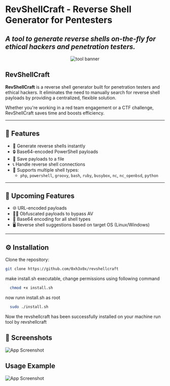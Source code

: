 # RevShellCraft - Reverse Shell Generator for Pentesters
*A tool to generate reverse shells on-the-fly for ethical hackers and penetration testers.*
---

<p align="center">
  <img src="https://i.ibb.co/s9TDZj5C/shell-removebg.png" alt="tool banner"/>
</p>

## RevShellCraft

**RevShellCraft** is a reverse shell generator built for penetration testers and ethical hackers. It eliminates the need to manually search for reverse shell payloads by providing a centralized, flexible solution.

Whether you're working in a red team engagement or a CTF challenge, RevShellCraft saves time and boosts efficiency.

---

## 🚀 Features

- 🔧 Generate reverse shells instantly
- 🔒 Base64-encoded PowerShell payloads
- 💾 Save payloads to a file
- 📞 Handle reverse shell connections
- 🧠 Supports multiple shell types:
  - `php`, `powershell`, `groovy`, `bash`, `ruby`, `busybox`, `nc`, `nc_openbsd`, `python`

---

## 🔮 Upcoming Features

- 🌐 URL-encoded payloads
- 🕵️‍♂️ Obfuscated payloads to bypass AV
- 🧬 Base64 encoding for all shell types
- 🖥️ Reverse shell suggestions based on target OS (Linux/Windows)

---

## ⚙️ Installation

Clone the repository:

```bash
git clone https://github.com/0xh3x0x/revshellcraft
```
make install.sh executable, change permissions using following command
```bash
  chmod +x install.sh
```
now runn install.sh as root
```bash
  sudo ./install.sh
```
Now the revshellcraft has been successfully installed on your machine
run tool by revshellcraft

## 📸 Screenshots
![App Screenshot](https://i.ibb.co/kggPt8FG/image.png)

## Usage Example

![App Screenshot](https://i.ibb.co/QjvJsYdG/image.png)
